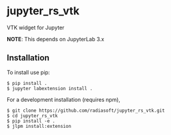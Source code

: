 jupyter_rs_vtk
===============================

VTK widget for Jupyter

**NOTE**: This depends on JupyterLab 3.x

Installation
------------

To install use pip:

    $ pip install .
	$ jupyter labextension install .

For a development installation (requires npm),

    $ git clone https://github.com/radiasoft/jupyter_rs_vtk.git
    $ cd jupyter_rs_vtk
    $ pip install -e .
    $ jlpm install:extension

